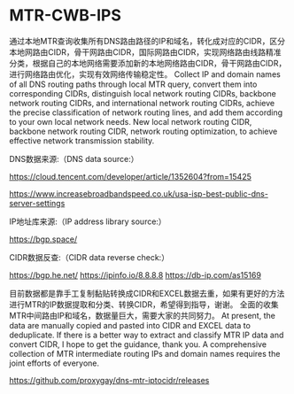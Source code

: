 # MTR-CWB-IPS
通过本地MTR查询收集所有DNS路由路径的IP和域名，转化成对应的CIDR，区分本地网路由CIDR，骨干网路由CIDR，国际网路由CIDR，实现网络路由线路精准分类，根据自己的本地网络需要添加新的本地网络路由CIDR，骨干网路由CIDR，进行网络路由优化，实现有效网络传输稳定性。
Collect IP and domain names of all DNS routing paths through local MTR query, convert them into corresponding CIDRs, distinguish local network routing CIDRs, backbone network routing CIDRs, and international network routing CIDRs, achieve the precise classification of network routing lines, and add them according to your own local network needs. New local network routing CIDR, backbone network routing CIDR, network routing optimization, to achieve effective network transmission stability.

DNS数据来源:（DNS data source:）

https://cloud.tencent.com/developer/article/1352604?from=15425

https://www.increasebroadbandspeed.co.uk/usa-isp-best-public-dns-server-settings

IP地址库来源:（IP address library source:）

https://bgp.space/

CIDR数据反查:（CIDR data reverse check:）

https://bgp.he.net/
https://ipinfo.io/8.8.8.8
https://db-ip.com/as15169

目前数据都是靠手工复制黏贴转换成CIDR和EXCEL数据去重，如果有更好的方法进行MTR的IP数据提取和分类、转换CIDR，希望得到指导，谢谢。
全面的收集MTR中间路由IP和域名，数据量巨大，需要大家的共同努力。
At present, the data are manually copied and pasted into CIDR and EXCEL data to deduplicate. If there is a better way to extract and classify MTR IP data and convert CIDR, I hope to get the guidance, thank you.
A comprehensive collection of MTR intermediate routing IPs and domain names requires the joint efforts of everyone.

https://github.com/proxygay/dns-mtr-iptocidr/releases

